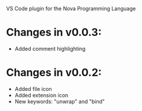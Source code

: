 VS Code plugin for the Nova Programming Language

# Changes in v0.0.3:

- Added comment highlighting

# Changes in v0.0.2:

- Added file icon
- Added extension icon
- New keywords: "unwrap" and "bind"
